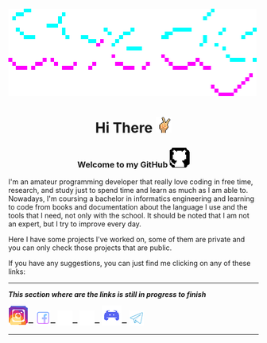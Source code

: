 ![Stredhy.gif](gifs/Stredhy.gif)


<center>

# Hi There ![hand.gif](gifs/hand.gif)

### Welcome to my GitHub ![github-icon.gif](gifs/github-icon.gif)

</center>

I'm an amateur programming developer that really love coding in free time, research, and study just to spend time and learn as much as I am able to.
Nowadays, I'm coursing a bachelor in informatics engineering and learning to code from books and documentation about the language I use and the tools that I need, not only with the school. 
It should be noted that I am not an expert, but I try to improve every day.

Here I have some projects I've worked on, some of them are private and you can only check those projects that are public.

If you have any suggestions, you can just find me clicking on any of these links:

***

**___This section where are the links is still in progress to finish___**

[![instagram-icon.gif](gifs/instagram-icon.gif)](#)➖
[![facebook-icon.png](imgs/facebook-icon.png)](#)➖
[![x-icon.png](imgs/x-icon.png)](#)➖
[![threads-icon.png](imgs/threads-icon.png)](#)➖
[![discord-icon.gif](gifs/discord-icon.gif)](#)➖
[![telegram-icon.png](imgs/telegram-icon.png)](#)

***